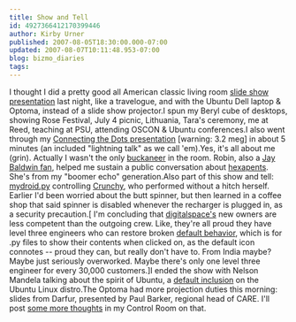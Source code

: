 ```yaml
---
title: Show and Tell
id: 4927366412170399446
author: Kirby Urner
published: 2007-08-05T18:30:00.000-07:00
updated: 2007-08-07T10:11:48.953-07:00
blog: bizmo_diaries
tags: 
---
```


[](https://blogger.googleusercontent.com/img/b/R29vZ2xl/AVvXsEhYPEpe2Ibjtr2AF_kjeN-2bnsIEDw-x_1_lt7VknYk6ZunS-jqUbwKGTwWpG6zBpkZuK3JBXv-_dcYtRF8hePrN0jGXnEE0XtfMpP5PBEsfiuwOuC6BjtkaDTwKosZSzKdCgup/s1600-h/slide_show.jpg)I thought I did a pretty good all American classic living room [slide show presentation](http://www.flickr.com/photos/17157315@N00/sets/72157601248882665/show/) last night, like a travelogue, and with the Ubuntu Dell laptop & Optoma, instead of a slide show projector.I spun my Beryl cube of desktops, showing Rose Festival, July 4 picnic, Lithuania, Tara's ceremony, me at Reed, teaching at PSU, attending OSCON & Ubuntu conferences.I also went through my [Connecting the Dots presentation](http://www.4dsolutions.net/presentations/connectingthedots.pdf) [warning: 3.2 meg] in about 5 minutes (an included "lightning talk" as we call 'em).Yes, it's all about me (grin).  Actually I wasn't the only [buckaneer](http://mybizmo.blogspot.com/2006/08/buckaneers.html) in the room.  Robin, also a [Jay Baldwin fan](http://www.grunch.net/synergetics/bworks.html), helped me sustain a public conversation about [hexapents](http://mybizmo.blogspot.com/2006/10/hexa-wuh.html).  She's from my "boomer echo" generation.Also part of this show and tell: [mydroid.py](http://mail.python.org/pipermail/portland/2007-August/000048.html) controlling [Crunchy](http://mybizmo.blogspot.com/2007/07/tux-is-alive.html), who performed without a hitch herself.  Earlier I'd been worried about the butt spinner, but then learned in a coffee shop that said spinner is disabled whenever the recharger is plugged in, as a security precaution.[ I'm concluding that [digitalspace's](http://www.digitalspace.net/) new owners are less competent than the outgoing crew.  Like, they're all proud they have level three engineers who can restore broken [default behavior](http://www.4dsolutions.net/ocn/python/gm.py), which is for .py files to show their contents when clicked on, as the default icon connotes -- proud they can, but really don't have to. From India maybe?  Maybe just seriously overworked.  Maybe there's only one level three engineer for every 30,000 customers.[](https://blogger.googleusercontent.com/img/b/R29vZ2xl/AVvXsEh-zQuBDIZG8-nlx6LUvadwJ5-cxMcQoH8IVxXvkvzNr7pYmLHTq8gSSd0ymkMzyzZBkAZhgQmECTRoywxLFXZPQgWm38ES2gSln6Jz8uMooccvcqBGzqaC1MVm_mF49bi-io8X/s1600-h/darkdaysatdigital.png)]I ended the show with Nelson Mandela talking about the spirit of Ubuntu, a [default inclusion](http://youtube.com/results?search_query=mandela+ubuntu&search=Search) on the Ubuntu Linux distro.The Optoma had more projection duties this morning:  slides from Darfur, presented by Paul Barker, regional head of CARE.  I'll post [some more thoughts](http://controlroom.blogspot.com/2007/08/darfur.html) in my Control Room on that.